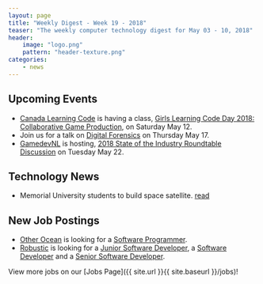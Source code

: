 ```yaml
---
layout: page
title: "Weekly Digest - Week 19 - 2018"
teaser: "The weekly computer technology digest for May 03 - 10, 2018"
header:
    image: "logo.png"
    pattern: "header-texture.png"
categories:
    - news
---
```


## Upcoming Events

* [Canada Learning Code][canadacode] is having a class, [Girls Learning Code Day 2018: Collaborative Game Production](https://www.eventbrite.ca/e/girls-learning-code-day-2018-collaborative-game-production-for-ages-8-13-parentguardian-stjohns-registration-44406738751), on Saturday May 12.
* Join us for a talk on [Digital Forensics](https://www.meetup.com/Computer-Technology-Society-of-Newfoundland-and-Labrador/events/250326577/) on Thursday May 17.
* [GamedevNL][gamedevnl] is hosting, [2018 State of the Industry Roundtable Discussion](http://gamedevnl.org/index.php/2018/05/06/may-22-event-2018-state-of-the-industry-roundtable-discussion/) on Tuesday May 22.

## Technology News

* Memorial University students to build space satellite. [read](http://www.cbc.ca/news/canada/newfoundland-labrador/memorial-university-engineering-students-space-satellite-1.4648981)

## New Job Postings

* [Other Ocean][otherocean] is looking for a [Software Programmer](https://ca.indeed.com/job/software-support-specialist-f03a01607371a662).
* [Robustic][robustic] is looking for a [Junior Software Developer](https://ca.indeed.com/job/junior-software-developer-bea5a28132ba2611), a [Software Developer](https://ca.indeed.com/job/software-developer-6acf69822d512ae8) and a [Senior Software Developer](https://ca.indeed.com/job/senior-software-developer-b72938effab39727).

View more jobs on our [Jobs Page]({{ site.url }}{{ site.baseurl }}/jobs)!

[meetup]:https://www.meetup.com/Computer-Technology-Society-of-Newfoundland-and-Labrador/events/rpdzmpyxhbnb/

[blockchainnl]:https://www.facebook.com/blockchainnl/
[canadacode]:https://www.canadalearningcode.ca/chapters/st-johns/
[gamedevnl]:http://gamedevnl.org
[hackinghealth]:https://www.facebook.com/HHStJohnsNL/
[muncompsci]:https://muncompsci.ca/

[atlanticlottery]:http://www.alc.ca/
[averro]:https://averrorobotics.com/
[bluedrop]:http://www.bluedroplearningnetworks.com/
[cahill]:http://www.cahill.ca
[celtx]:https://www.celtx.com
[chummy]:https://chummygames.com
[clockworkfox]:http://clockworkfoxstudios.com
[colab]:https://www.colabsoftware.com/
[compusult]:http://www.compusult.net/
[focus]:http://www.focusfs.com/
[fytics]:http://fytics.com/
[hyperloop]:https://paradigmhyperloop.com/
[infotech]:http://www.infotechsolutions.com/
[inmarsat]:https://www.inmarsat.com/
[integrated]:http://integrated-informatics.com/
[ioa]: http://www.ioass.com/
[johnson]:https://www1.johnson.ca/
[keyassets]:https://www.keyassetsnl.ca/
[kraken]:http://krakenrobotics.com/
[mysa]:https://getmysa.com/
[nalcor]:https://nalcorenergy.com/
[ndev]:https://www.meetup.com/ndevmeetup/
[nlc]:http://www.nlliquor.com/
[nlchi]:https://www.nlchi.nl.ca/
[nsbenergy]:https://www.nsbenergy.com/
[otherocean]:http://www.otherocean.com/
[pal]:https://www.palairlines.ca/
[pangeo]:https://www.pangeosubsea.com/
[peachy]:https://www.peachylife.ca/
[procom]:http://www.gandercanada.com/business-directory/7907/procom-data-services-inc/
[provident]:https://provident10.ca/
[q5]:http://www.q5systems.com/
[quidder]:https://qwidder.com/
[quorum]:http://www.quorumdms.com/
[radient]:http://radient360.com/
[robustic]:http://robustic.ca/
[rsa]:https://www.rsagroup.ca/
[solace]:https://www.solace.ca/
[subc]:http://subcimaging.com/
[triware]:http://triware.ca/
[verafin]:https://verafin.com
[wekaplex]:http://www.wekaplex.com/
[whalecompany]:https://www.heyorca.com/
[wood]:https://www.woodplc.com
[zedit]:http://www.zedit.com/
